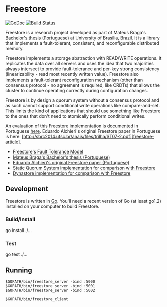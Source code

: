# Freestore

[![GoDoc](https://godoc.org/github.com/mateusbraga/freestore?status.png)](https://godoc.org/github.com/mateusbraga/freestore)
[![Build Status](https://travis-ci.org/mateusbraga/freestore.png?branch=master)](https://travis-ci.org/mateusbraga/freestore)

Freestore is a research project developed as part of Mateus Braga's [Bachelor's thesis (Portuguese)][thesis] at University of Brasilia, Brazil. It is a library that implements a fault-tolerant, consistent, and reconfigurable distributed memory. 

Freestore implements a storage abstraction with READ/WRITE operations. It replicates the data over all servers and uses the idea that two majorities always intersect to provide fault-tolerance and per-key strong consistency (linearizability - read most recently written value). Freestore also implements a fault-tolerant reconfiguration mechanism (other than consensus protocol - no agreement is required, like CRDTs) that allows the cluster to continue operating correctly during configuration changes.

Freestore is by design a quorum system without a consensus protocol and as such cannot support conditional write operations like compare-and-set. This limits the kind of applications that should use something like Freestore to the ones that don't need to atomically perform conditional writes.

An evaluation of this Freestore implementation is documented in Portuguese [here][thesis]. Eduardo Alchieri's original Freestore paper in Portuguese is here: [http://sbrc2014.ufsc.br/anais/files/trilha/ST07-2.pdf][freestore-article].

* [Freestore's Fault Tolerance Model](https://github.com/mateusbraga/freestore/blob/master/docs/fault-tolerance-model.md)
* [Mateus Braga's Bachelor's thesis (Portuguese)][thesis]
* [Eduardo Alchieri's original Freestore paper (Portuguese)][freestore-article]
* [Static Quorum System implementation for comparison with Freestore](https://github.com/mateusbraga/static-quorum-system)
* [Dynastore implementation for comparison with Freestore](https://github.com/mateusbraga/dynastore)

[thesis]: http://www.mateusbraga.com.br/files/Monografia%20Mateus%20Antunes%20Braga.pdf
[freestore-article]: http://sbrc2014.ufsc.br/anais/files/trilha/ST07-2.pdf

## Development

Freestore is written in [Go](http://golang.org). You'll need a recent version of Go (at least go1.2) installed on your computer to build Freestore.

### Build/Install

go install ./...

### Test

go test ./...

## Running

    $GOPATH/bin/freestore_server -bind :5000
    $GOPATH/bin/freestore_server -bind :5001
    $GOPATH/bin/freestore_server -bind :5002

    $GOPATH/bin/freestore_client

